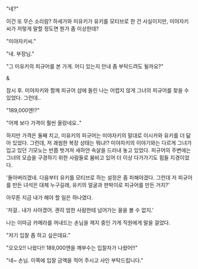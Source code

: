 "네?" 

이건 또 무슨 소리람? 하세가와 미유키가 유키를 모티브로 한 건 사실이지만, 미야자키씨가 저렇게 말할 정도면 뭔가 좀 이상한데?

"미야자키씨." 

"네. 부장님." 

"그 미유키의 피규어를 본 가게. 어디 있는지 안내 좀 부탁드려도 될까요?" 

& 

잠시 후. 미야자키와 함께 피규어 샵에 들린 나는 어렵지 않게 그녀의 피규어를 찾을 수 있었다. 그런데..

"189,000엔!?" 

"어제 보다 가격이 훨씬 올랐네요.." 

하지만 가격은 둘째 치고, 미유키의 피규어는 미야자키의 말대로 이시카와 유키를 더 닮아 있었다.
그런데, 저 괘씸한 복장 상태는 뭐냐!?
미야자키의 이야기와는 다르게 그녀가 입고 있던 기모노는 반쯤 벗겨져 새하얀 속살을 드러내 놓고 있었다.
피규어의 주변에는 그녀의 모습을 구경하기 위한 사람들로 붐비고 있어 더 이상 다가가기도 힘들 지경이었다.

'돌아버리겠네. 다음부터 유키를 모티브로 하는 설정은 좀 피해야겠다. 그런데 저 피규어를 만든 녀석은 대체 누구길래, 유키의 얼굴과 판박이로 피규어를 만든 거지?' 

아무튼 지금 내가 해야 할 일은 하나였다.

'저걸.. 내가 사야겠어. 괜히 엄한 사람한테 넘어가는 꼴을 볼 수 없지.' 

나는 이따금 카메라를 꺼내드는 손님을 제지 중인 가게 직원에게 말을 걸었다.

"저기 입찰 좀 하고 싶은데요." 

"오오오!! 나왔다!! 189,000엔을 깨부수는 입찰자가 나왔어!!" 

"네~ 손님. 이쪽에 입찰 금액을 적어 주시고 사인 부탁드립니다." 